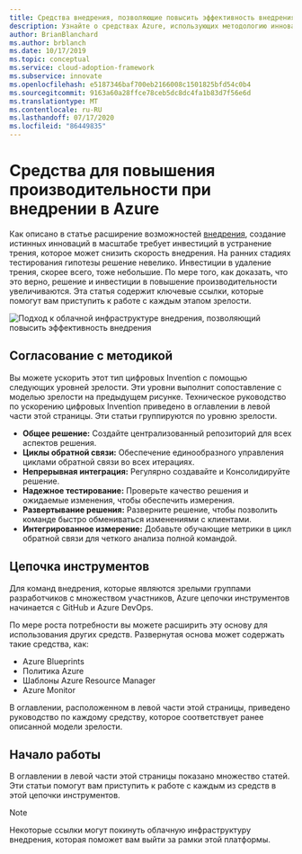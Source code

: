```yaml
---
title: Средства внедрения, позволяющие повысить эффективность внедрения
description: Узнайте о средствах Azure, использующих методологию инноваций, чтобы устранить трение и повысить эффективность внедрения по мере их готовности.
author: BrianBlanchard
ms.author: brblanch
ms.date: 10/17/2019
ms.topic: conceptual
ms.service: cloud-adoption-framework
ms.subservice: innovate
ms.openlocfilehash: e5187346baf700eb2166008c1501825bfd54c0b4
ms.sourcegitcommit: 9163a60a28ffce78ceb5dc8dc4fa1b83d7f56e6d
ms.translationtype: MT
ms.contentlocale: ru-RU
ms.lasthandoff: 07/17/2020
ms.locfileid: "86449835"
---
```

# <a name="tools-to-empower-adoption-in-azure"></a>Средства для повышения производительности при внедрении в Azure

Как описано в статье расширение возможностей [внедрения](../considerations/ci-cd.md), создание истинных инноваций в масштабе требует инвестиций в устранение трения, которое может снизить скорость внедрения. На ранних стадиях тестирования гипотезы решение невелико. Инвестиции в удаление трения, скорее всего, тоже небольшие. По мере того, как доказать, что это верно, решение и инвестиции в повышение производительности увеличиваются. Эта статья содержит ключевые ссылки, которые помогут вам приступить к работе с каждым этапом зрелости.

![Подход к облачной инфраструктуре внедрения, позволяющий повысить эффективность внедрения](../../_images/innovate/empower-adoption-maturity.png)

## <a name="alignment-to-the-methodology"></a>Согласование с методикой

Вы можете ускорить этот тип цифровых Invention с помощью следующих уровней зрелости. Эти уровни выполнит сопоставление с моделью зрелости на предыдущем рисунке. Техническое руководство по ускорению цифровых Invention приведено в оглавлении в левой части этой страницы. Эти статьи группируются по уровню зрелости.

- **Общее решение:** Создайте централизованный репозиторий для всех аспектов решения.
- **Циклы обратной связи:** Обеспечение единообразного управления циклами обратной связи во всех итерациях.
- **Непрерывная интеграция:** Регулярно создавайте и Консолидируйте решение.
- **Надежное тестирование:** Проверьте качество решения и ожидаемые изменения, чтобы обеспечить измерения.
- **Развертывание решения:** Разверните решение, чтобы позволить команде быстро обмениваться изменениями с клиентами.
- **Интегрированное измерение:** Добавьте обучающие метрики в цикл обратной связи для четкого анализа полной командой.

## <a name="toolchain"></a>Цепочка инструментов

Для команд внедрения, которые являются зрелыми группами разработчиков с множеством участников, Azure цепочки инструментов начинается с GitHub и Azure DevOps.

По мере роста потребности вы можете расширить эту основу для использования других средств. Развернутая основа может содержать такие средства, как:

- Azure Blueprints
- Политика Azure
- Шаблоны Azure Resource Manager
- Azure Monitor

В оглавлении, расположенном в левой части этой страницы, приведено руководство по каждому средству, которое соответствует ранее описанной модели зрелости.

## <a name="get-started"></a>Начало работы

В оглавлении в левой части этой страницы показано множество статей. Эти статьи помогут вам приступить к работе с каждым из средств в этой цепочки инструментов.

> [!NOTE]
> Некоторые ссылки могут покинуть облачную инфраструктуру внедрения, которая поможет вам выйти за рамки этой платформы.
